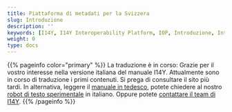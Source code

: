 ```yaml
---
title: Piattaforma di metadati per la Svizzera
slug: Introduzione
description: ''
keywords: [I14Y, I14Y Interoperability Platform, IOP, Introduzione, Interoperabilità, Uso multiplo, Svizzera, Raccolta dati, Interfaccia elettronica, API, Principio Once-Only, Uso secondario dei dati, Armonizzazione, Standardizzazione]
weight: 0
type: docs
---
```


{{% pageinfo color="primary" %}}
La traduzione è in corso: Grazie per il vostro interesse nella versione italiana del manuale I14Y. Attualmente sono in corso di traduzione i primi contenuti. Si prega di consultare il sito più tardi. In alternativa, leggere il [manuale in tedesco](https://handbook.i14y.admin.ch), potete chiedere al nostro [robot di testo sperimentale](https://www.i14y.admin.ch/de/labs/chatbot) in italiano. Oppure potete [contattare il team di I14Y](mailto:i14y@bfs.admin.ch). 
{{% /pageinfo %}}
